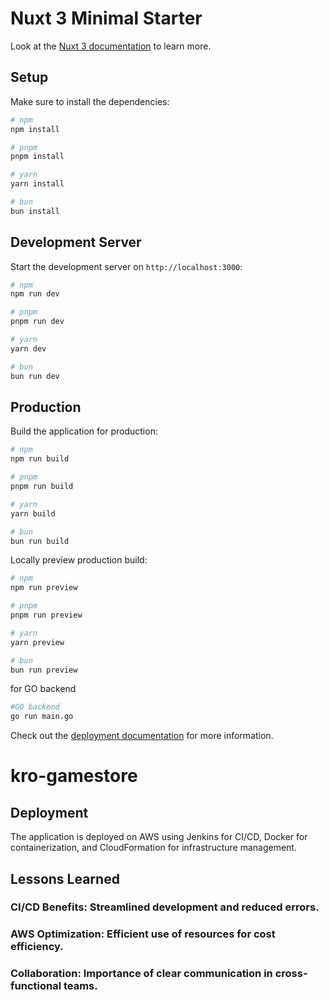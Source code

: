 # Nuxt 3 Minimal Starter

Look at the [Nuxt 3 documentation](https://nuxt.com/docs/getting-started/introduction) to learn more.

## Setup

Make sure to install the dependencies:

```bash
# npm
npm install

# pnpm
pnpm install

# yarn
yarn install

# bun
bun install
```

## Development Server

Start the development server on `http://localhost:3000`:

```bash
# npm
npm run dev

# pnpm
pnpm run dev

# yarn
yarn dev

# bun
bun run dev
```

## Production

Build the application for production:

```bash
# npm
npm run build

# pnpm
pnpm run build

# yarn
yarn build

# bun
bun run build
```

Locally preview production build:

```bash
# npm
npm run preview

# pnpm
pnpm run preview

# yarn
yarn preview

# bun
bun run preview
```

for GO backend
```bash
#GO backend
go run main.go
```
Check out the [deployment documentation](https://nuxt.com/docs/getting-started/deployment) for more information.
# kro-gamestore
## Deployment
The application is deployed on AWS using Jenkins for CI/CD, Docker for containerization, and CloudFormation for infrastructure management.

## Lessons Learned
### CI/CD Benefits: Streamlined development and reduced errors.
### AWS Optimization: Efficient use of resources for cost efficiency.
### Collaboration: Importance of clear communication in cross-functional teams.
